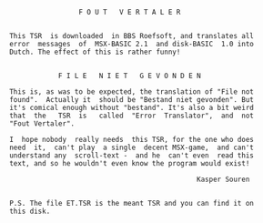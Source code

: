                           F O U T   V E R T A L E R 
                                                      
          
          This TSR  is downloaded  in BBS Roefsoft, and translates all 
          error  messages  of  MSX-BASIC 2.1  and disk-BASIC  1.0 into 
          Dutch. The effect of this is rather funny!
          
          
                      F I L E   N I E T   G E V O N D E N 
          
          This is, as was to be expected, the translation of "File not 
          found".  Actually it  should be "Bestand niet gevonden". But 
          it's comical enough without "bestand". It's also a bit weird 
          that  the   TSR  is   called  "Error  Translator",  and  not 
          "Fout Vertaler".
          
          I  hope nobody  really needs  this TSR, for the one who does 
          need  it,  can't play  a single  decent MSX-game,  and can't 
          understand any  scroll-text -  and he  can't even  read this 
          text, and so he wouldn't even know the program would exist!
          
                                                        Kasper Souren
          
          
          P.S. The file ET.TSR is the meant TSR and you can find it on 
          this disk.
